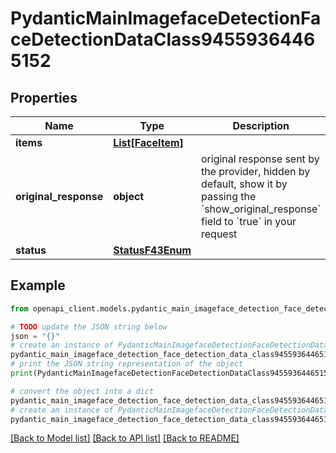 # PydanticMainImagefaceDetectionFaceDetectionDataClass94559364465152


## Properties

Name | Type | Description | Notes
------------ | ------------- | ------------- | -------------
**items** | [**List[FaceItem]**](FaceItem.md) |  | [optional] 
**original_response** | **object** | original response sent by the provider, hidden by default, show it by passing the &#x60;show_original_response&#x60; field to &#x60;true&#x60; in your request | [optional] 
**status** | [**StatusF43Enum**](StatusF43Enum.md) |  | 

## Example

```python
from openapi_client.models.pydantic_main_imageface_detection_face_detection_data_class94559364465152 import PydanticMainImagefaceDetectionFaceDetectionDataClass94559364465152

# TODO update the JSON string below
json = "{}"
# create an instance of PydanticMainImagefaceDetectionFaceDetectionDataClass94559364465152 from a JSON string
pydantic_main_imageface_detection_face_detection_data_class94559364465152_instance = PydanticMainImagefaceDetectionFaceDetectionDataClass94559364465152.from_json(json)
# print the JSON string representation of the object
print(PydanticMainImagefaceDetectionFaceDetectionDataClass94559364465152.to_json())

# convert the object into a dict
pydantic_main_imageface_detection_face_detection_data_class94559364465152_dict = pydantic_main_imageface_detection_face_detection_data_class94559364465152_instance.to_dict()
# create an instance of PydanticMainImagefaceDetectionFaceDetectionDataClass94559364465152 from a dict
pydantic_main_imageface_detection_face_detection_data_class94559364465152_form_dict = pydantic_main_imageface_detection_face_detection_data_class94559364465152.from_dict(pydantic_main_imageface_detection_face_detection_data_class94559364465152_dict)
```
[[Back to Model list]](../README.md#documentation-for-models) [[Back to API list]](../README.md#documentation-for-api-endpoints) [[Back to README]](../README.md)


